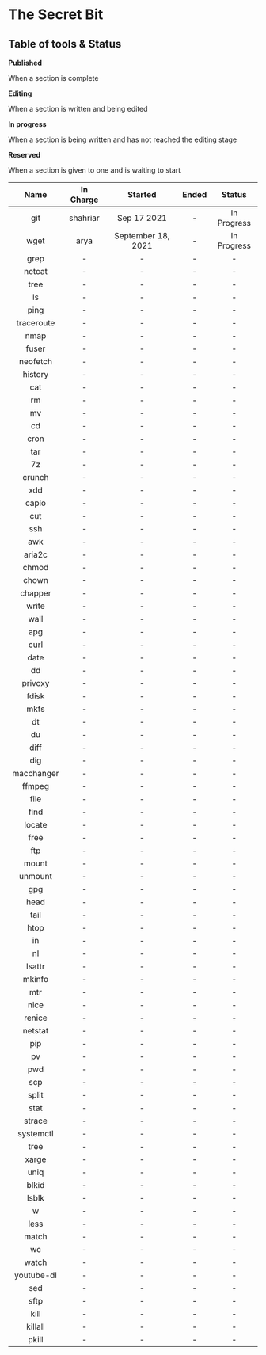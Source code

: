 # The Secret Bit

## Table of tools & Status

**Published**

When a section is complete

**Editing**

When a section is written and being edited

**In progress**

When a section is being written and has not reached the editing stage

**Reserved**

When a section is given to one and is waiting to start

|Name|In Charge|Started|Ended|Status|
|:-:|:-:|:-:|:-:|:-:|
|git|shahriar|Sep 17 2021|-|In Progress|
|wget|arya|September 18, 2021|-|In Progress|
|grep|-|-|-|-|
|netcat|-|-|-|-|
|tree|-|-|-|-|
|ls|-|-|-|-|
|ping|-|-|-|-|
|traceroute|-|-|-|-|
|nmap|-|-|-|-|
|fuser|-|-|-|-|
|neofetch|-|-|-|-|
|history|-|-|-|-|
|cat|-|-|-|-|
|rm|-|-|-|-|
|mv|-|-|-|-|
|cd|-|-|-|-|
|cron|-|-|-|-|
|tar|-|-|-|-|
|7z|-|-|-|-|
|crunch|-|-|-|-|
|xdd|-|-|-|-|
|capio|-|-|-|-|
|cut|-|-|-|-|
|ssh|-|-|-|-|
|awk|-|-|-|-|
|aria2c|-|-|-|-|
|chmod|-|-|-|-|
|chown|-|-|-|-|
|chapper|-|-|-|-|
|write|-|-|-|-|
|wall|-|-|-|-|
|apg|-|-|-|-|
|curl|-|-|-|-|
|date|-|-|-|-|
|dd|-|-|-|-|
|privoxy|-|-|-|-|
|fdisk|-|-|-|-|
|mkfs|-|-|-|-|
|dt|-|-|-|-|
|du|-|-|-|-|
|diff|-|-|-|-|
|dig|-|-|-|-|
|macchanger|-|-|-|-|
|ffmpeg|-|-|-|-|
|file|-|-|-|-|
|find|-|-|-|-|
|locate|-|-|-|-|
|free|-|-|-|-|
|ftp|-|-|-|-|
|mount|-|-|-|-|
|unmount|-|-|-|-|
|gpg|-|-|-|-|
|head|-|-|-|-|
|tail|-|-|-|-|
|htop|-|-|-|-|
|in|-|-|-|-|
|nl|-|-|-|-|
|lsattr|-|-|-|-|
|mkinfo|-|-|-|-|
|mtr|-|-|-|-|
|nice|-|-|-|-|
|renice|-|-|-|-|
|netstat|-|-|-|-|
|pip|-|-|-|-|
|pv|-|-|-|-|
|pwd|-|-|-|-|
|scp|-|-|-|-|
|split|-|-|-|-|
|stat|-|-|-|-|
|strace|-|-|-|-|
|systemctl|-|-|-|-|
|tree|-|-|-|-|
|xarge|-|-|-|-|
|uniq|-|-|-|-|
|blkid|-|-|-|-|
|lsblk|-|-|-|-|
|w|-|-|-|-|
|less|-|-|-|-|
|match|-|-|-|-|
|wc|-|-|-|-|
|watch|-|-|-|-|
|youtube-dl|-|-|-|-|
|sed|-|-|-|-|
|sftp|-|-|-|-|
|kill|-|-|-|-|
|killall|-|-|-|-|
|pkill|-|-|-|-|